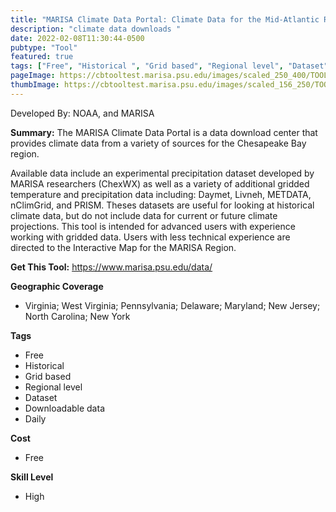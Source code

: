 ```yaml
---
title: "MARISA Climate Data Portal: Climate Data for the Mid-Atlantic Region"
description: "climate data downloads "
date: 2022-02-08T11:30:44-0500
pubtype: "Tool"
featured: true
tags: ["Free", "Historical ", "Grid based", "Regional level", "Dataset", "Downloadable data", "Daily"]
pageImage: https://cbtooltest.marisa.psu.edu/images/scaled_250_400/TOOLID_13.0_ScreenCapture-1.png
thumbImage: https://cbtooltest.marisa.psu.edu/images/scaled_156_250/TOOLID_13.0_ScreenCapture-1.png
---
```

Developed By: NOAA, and MARISA

**Summary:** The MARISA Climate Data Portal is a data download center that provides climate data from a variety of sources for the Chesapeake Bay region. 

Available data include an experimental precipitation dataset developed by MARISA researchers (ChexWX) as well as a variety of additional gridded temperature and precipitation data including: Daymet, Livneh, METDATA, nClimGrid, and PRISM.  Theses datasets are useful for looking at historical climate data, but do not include data for current or future climate projections. This tool is intended for advanced users with experience working with gridded data. Users with less technical experience are directed to the Interactive Map for the MARISA Region. 



__**Get This Tool:**__ https://www.marisa.psu.edu/data/

__**Geographic Coverage**__
- Virginia; West Virginia; Pennsylvania; Delaware; Maryland; New Jersey; North Carolina; New York

__**Tags**__
-  Free
-  Historical 
-  Grid based
-  Regional level
-  Dataset
-  Downloadable data
-  Daily

__**Cost**__
- Free

__**Skill Level**__
- High
